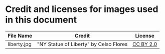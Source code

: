 # Credit and licenses for images used in this document

| File Name | Credit | License |
|---|---|---|
| liberty.jpg | "NY Statue of Liberty" by Celso Flores | [CC BY 2.0](https://creativecommons.org/licenses/by/2.0/) |
